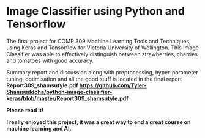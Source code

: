 # Image Classifier using Python and Tensorflow
The final project for COMP 309 Machine Learning Tools and Techniques, using Keras and Tensorflow for Victoria University of Wellington. This Image Classifier was able to effectively
distinguish between strawberries, cherries and tomatoes with good accuracy.

Summary report and discussion along with preprocessing, hyper-parameter tuning, optimisation and all the good stuff is located in the final report <b>Report309_shamsutyle.pdf<b>
https://github.com/Tyler-Shamsuddoha/python-image-classifier-keras/blob/master/Report309_shamsutyle.pdf

Please read it!

I really enjoyed this project, it was a great way to end a great course on machine learning and AI.
